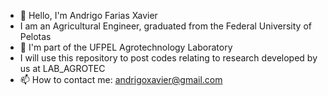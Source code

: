 - 👋 Hello, I'm Andrigo Farias Xavier
- I am an Agricultural Engineer, graduated from the Federal University of Pelotas
- 🌱 I'm part of the UFPEL Agrotechnology Laboratory
- I will use this repository to post codes relating to research developed by us at LAB_AGROTEC
- 📫 How to contact me:
andrigoxavier@gmail.com

<!---
Andrigofx/Andrigofx is a ✨ special ✨ repository because its `README.md` (this file) appears on your GitHub profile.
You can click the Preview link to take a look at your changes.
--->
